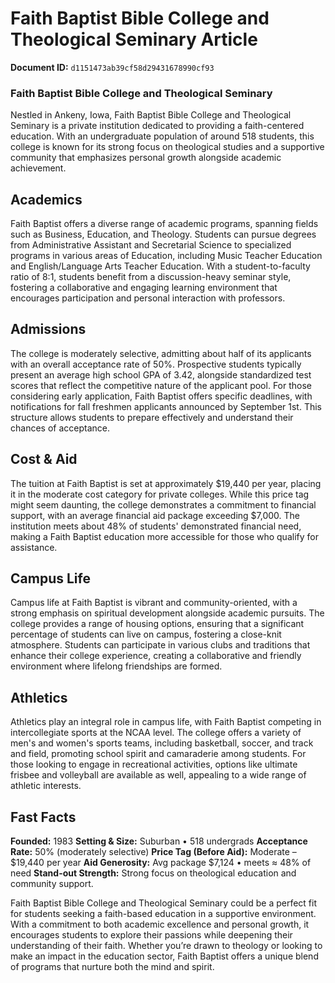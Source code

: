 # Faith Baptist Bible College and Theological Seminary Article

**Document ID:** `d1151473ab39cf58d29431678990cf93`

### Faith Baptist Bible College and Theological Seminary

Nestled in Ankeny, Iowa, Faith Baptist Bible College and Theological Seminary is a private institution dedicated to providing a faith-centered education. With an undergraduate population of around 518 students, this college is known for its strong focus on theological studies and a supportive community that emphasizes personal growth alongside academic achievement.

## Academics
Faith Baptist offers a diverse range of academic programs, spanning fields such as Business, Education, and Theology. Students can pursue degrees from Administrative Assistant and Secretarial Science to specialized programs in various areas of Education, including Music Teacher Education and English/Language Arts Teacher Education. With a student-to-faculty ratio of 8:1, students benefit from a discussion-heavy seminar style, fostering a collaborative and engaging learning environment that encourages participation and personal interaction with professors.

## Admissions
The college is moderately selective, admitting about half of its applicants with an overall acceptance rate of 50%. Prospective students typically present an average high school GPA of 3.42, alongside standardized test scores that reflect the competitive nature of the applicant pool. For those considering early application, Faith Baptist offers specific deadlines, with notifications for fall freshmen applicants announced by September 1st. This structure allows students to prepare effectively and understand their chances of acceptance.

## Cost & Aid
The tuition at Faith Baptist is set at approximately $19,440 per year, placing it in the moderate cost category for private colleges. While this price tag might seem daunting, the college demonstrates a commitment to financial support, with an average financial aid package exceeding $7,000. The institution meets about 48% of students' demonstrated financial need, making a Faith Baptist education more accessible for those who qualify for assistance.

## Campus Life
Campus life at Faith Baptist is vibrant and community-oriented, with a strong emphasis on spiritual development alongside academic pursuits. The college provides a range of housing options, ensuring that a significant percentage of students can live on campus, fostering a close-knit atmosphere. Students can participate in various clubs and traditions that enhance their college experience, creating a collaborative and friendly environment where lifelong friendships are formed.

## Athletics
Athletics play an integral role in campus life, with Faith Baptist competing in intercollegiate sports at the NCAA level. The college offers a variety of men's and women's sports teams, including basketball, soccer, and track and field, promoting school spirit and camaraderie among students. For those looking to engage in recreational activities, options like ultimate frisbee and volleyball are available as well, appealing to a wide range of athletic interests.

## Fast Facts
**Founded:** 1983
**Setting & Size:** Suburban • 518 undergrads
**Acceptance Rate:** 50% (moderately selective)
**Price Tag (Before Aid):** Moderate – $19,440 per year
**Aid Generosity:** Avg package $7,124 • meets ≈ 48% of need
**Stand-out Strength:** Strong focus on theological education and community support.

Faith Baptist Bible College and Theological Seminary could be a perfect fit for students seeking a faith-based education in a supportive environment. With a commitment to both academic excellence and personal growth, it encourages students to explore their passions while deepening their understanding of their faith. Whether you’re drawn to theology or looking to make an impact in the education sector, Faith Baptist offers a unique blend of programs that nurture both the mind and spirit.
